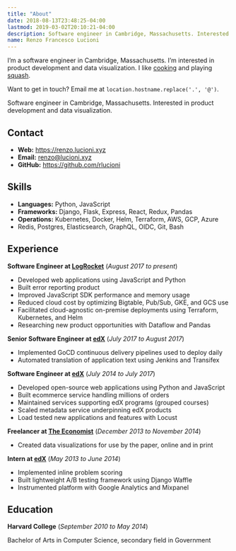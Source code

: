```yaml
---
title: "About"
date: 2018-08-13T23:48:25-04:00
lastmod: 2019-03-02T20:10:21-04:00
description: Software engineer in Cambridge, Massachusetts. Interested in product development and data visualization.
name: Renzo Francesco Lucioni
---
```


<p class="noprint">
  I’m a software engineer in Cambridge, Massachusetts. I’m interested in product development and data visualization. I like <a href="https://github.com/rlucioni/recipes">cooking</a> and playing <a href="https://github.com/rlucioni/courtbot">squash</a>.
</p>

<p class="noprint">
  Want to get in touch? Email me at <code>location.hostname.replace('.', '@')</code>.
</p>

<p class="print">
  Software engineer in Cambridge, Massachusetts. Interested in product development and data visualization.
</p>

## Contact

- **Web:** https://renzo.lucioni.xyz
- **Email:** renzo@lucioni.xyz
- **GitHub:** https://github.com/rlucioni

## Skills

- **Languages:** Python, JavaScript
- **Frameworks:** Django, Flask, Express, React, Redux, Pandas
- **Operations:** Kubernetes, Docker, Helm, Terraform, AWS, GCP, Azure
- Redis, Postgres, Elasticsearch, GraphQL, OIDC, Git, Bash

## Experience

**Software Engineer at [LogRocket](https://logrocket.com/)** (_August 2017 to present_)

- Developed web applications using JavaScript and Python
- Built error reporting product
- Improved JavaScript SDK performance and memory usage
- Reduced cloud cost by optimizing Bigtable, Pub/Sub, GKE, and GCS use
- Facilitated cloud-agnostic on-premise deployments using Terraform, Kubernetes, and Helm
- Researching new product opportunities with Dataflow and Pandas

**Senior Software Engineer at [edX](https://www.edx.org/)** (_July 2017 to August 2017_)

- Implemented GoCD continuous delivery pipelines used to deploy daily
- Automated translation of application text using Jenkins and Transifex

**Software Engineer at [edX](https://www.edx.org/)** (_July 2014 to July 2017_)

- Developed open-source web applications using Python and JavaScript
- Built ecommerce service handling millions of orders
- Maintained services supporting edX programs (grouped courses)
- Scaled metadata service underpinning edX products
- Load tested new applications and features with Locust

**Freelancer at [The Economist](https://www.economist.com/)** (_December 2013 to November 2014_)

- Created data visualizations for use by the paper, online and in print

**Intern at [edX](https://www.edx.org/)** (_May 2013 to June 2014_)

- Implemented inline problem scoring
- Built lightweight A/B testing framework using Django Waffle
- Instrumented platform with Google Analytics and Mixpanel

## Education

**Harvard College** (_September 2010 to May 2014_)

Bachelor of Arts in Computer Science, secondary field in Government
